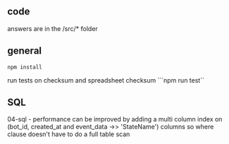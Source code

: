 ## code

answers are in the /src/* folder

## general

```npm install```

run tests on checksum and spreadsheet checksum
```npm run test``


## SQL

04-sql - performance can be improved by adding a multi column index on (bot_id, created_at and event_data ->> 'StateName') columns so where clause doesn't have to do a full table scan
